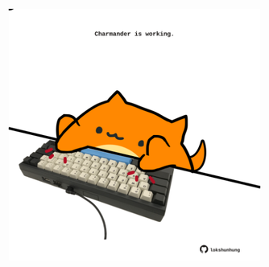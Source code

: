 <!-- built at 03/02/2025, 21:00:45 UTC -->
<p align="center">
  <img width="500" height="500" src="./ReadmeImage.svg">
</p>
